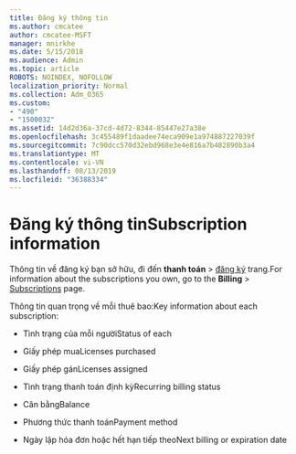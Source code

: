 ```yaml
---
title: Đăng ký thông tin
ms.author: cmcatee
author: cmcatee-MSFT
manager: mnirkhe
ms.date: 5/15/2018
ms.audience: Admin
ms.topic: article
ROBOTS: NOINDEX, NOFOLLOW
localization_priority: Normal
ms.collection: Adm_O365
ms.custom:
- "490"
- "1500032"
ms.assetid: 14d2d36a-37cd-4d72-8344-85447e27a38e
ms.openlocfilehash: 3c455489f1daadee74eca909e1a974887227039f
ms.sourcegitcommit: 7c90dcc570d32ebd968e3e4e816a7b482890b3a4
ms.translationtype: MT
ms.contentlocale: vi-VN
ms.lasthandoff: 08/13/2019
ms.locfileid: "36388334"
---
```

# <a name="subscription-information"></a><span data-ttu-id="590e6-102">Đăng ký thông tin</span><span class="sxs-lookup"><span data-stu-id="590e6-102">Subscription information</span></span>

<span data-ttu-id="590e6-103">Thông tin về đăng ký bạn sở hữu, đi đến **thanh toán** \> [đăng ký](https://go.microsoft.com/fwlink/p/?linkid=842054) trang.</span><span class="sxs-lookup"><span data-stu-id="590e6-103">For information about the subscriptions you own, go to the **Billing** \> [Subscriptions](https://go.microsoft.com/fwlink/p/?linkid=842054) page.</span></span>
  
<span data-ttu-id="590e6-104">Thông tin quan trọng về mỗi thuê bao:</span><span class="sxs-lookup"><span data-stu-id="590e6-104">Key information about each subscription:</span></span>
  
- <span data-ttu-id="590e6-105">Tình trạng của mỗi người</span><span class="sxs-lookup"><span data-stu-id="590e6-105">Status of each</span></span>

- <span data-ttu-id="590e6-106">Giấy phép mua</span><span class="sxs-lookup"><span data-stu-id="590e6-106">Licenses purchased</span></span>

- <span data-ttu-id="590e6-107">Giấy phép gán</span><span class="sxs-lookup"><span data-stu-id="590e6-107">Licenses assigned</span></span>

- <span data-ttu-id="590e6-108">Tình trạng thanh toán định kỳ</span><span class="sxs-lookup"><span data-stu-id="590e6-108">Recurring billing status</span></span>

- <span data-ttu-id="590e6-109">Cân bằng</span><span class="sxs-lookup"><span data-stu-id="590e6-109">Balance</span></span>

- <span data-ttu-id="590e6-110">Phương thức thanh toán</span><span class="sxs-lookup"><span data-stu-id="590e6-110">Payment method</span></span>

- <span data-ttu-id="590e6-111">Ngày lập hóa đơn hoặc hết hạn tiếp theo</span><span class="sxs-lookup"><span data-stu-id="590e6-111">Next billing or expiration date</span></span>